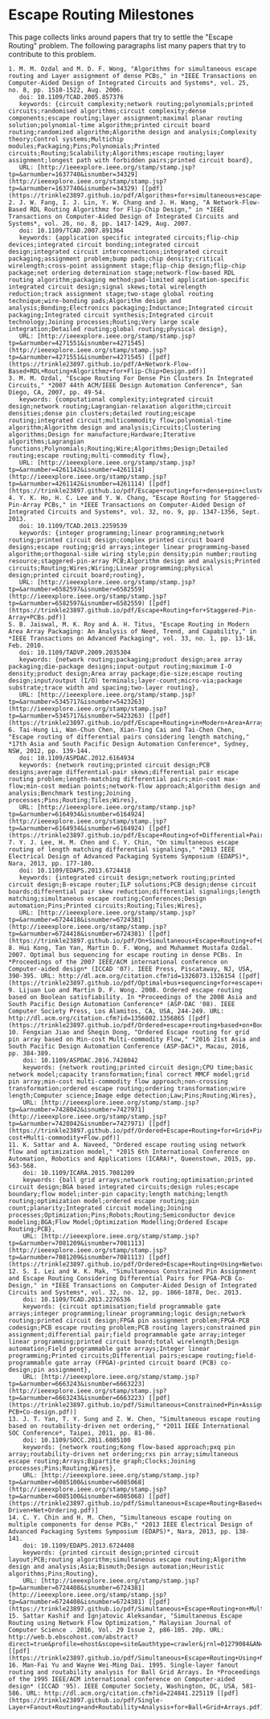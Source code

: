# Escape Routing Milestones

This page collects links around papers that try to settle the "Escape Routing" problem. The following paragraphs list many papers that try to contribute to this problem.

   	1. M. M. Ozdal and M. D. F. Wong, "Algorithms for simultaneous escape routing and Layer assignment of dense PCBs," in *IEEE Transactions on Computer-Aided Design of Integrated Circuits and Systems*, vol. 25, no. 8, pp. 1510-1522, Aug. 2006.
       doi: 10.1109/TCAD.2005.857376
       keywords: {circuit complexity;network routing;polynomials;printed circuits;randomised algorithms;circuit complexity;dense components;escape routing;layer assignment;maximal planar routing solution;polynomial-time algorithm;printed circuit board routing;randomized algorithm;Algorithm design and analysis;Complexity theory;Control systems;Multichip modules;Packaging;Pins;Polynomials;Printed circuits;Routing;Scalability;Algorithms;escape routing;layer assignment;longest path with forbidden pairs;printed circuit board},
       URL: [http://ieeexplore.ieee.org/stamp/stamp.jsp?tp=&arnumber=1637740&isnumber=34329](http://ieeexplore.ieee.org/stamp/stamp.jsp?tp=&arnumber=1637740&isnumber=34329) [[pdf](https://trinkle23897.github.io/pdf/Algorithms+for+simultaneous+escape+routing+and+layer+assignment+of+dense+PCBs.pdf)]
   	2. J. W. Fang, I. J. Lin, Y. W. Chang and J. H. Wang, "A Network-Flow-Based RDL Routing Algorithmz for Flip-Chip Design," in *IEEE Transactions on Computer-Aided Design of Integrated Circuits and Systems*, vol. 26, no. 8, pp. 1417-1429, Aug. 2007.
       doi: 10.1109/TCAD.2007.891364
       keywords: {application specific integrated circuits;flip-chip devices;integrated circuit bonding;integrated circuit design;integrated circuit interconnections;integrated circuit packaging;assignment problem;bump pads;chip density;critical wirelength;cross-point assignment stage;flip-chip design;flip-chip package;net ordering determination stage;network-flow-based RDL routing algorithm;packaging method;pad-limited application-specific integrated circuit design;signal skews;total wirelength reduction;track assignment stage;two-stage global routing technique;wire-bonding pads;Algorithm design and analysis;Bonding;Electronics packaging;Inductance;Integrated circuit packaging;Integrated circuit synthesis;Integrated circuit technology;Joining processes;Routing;Very large scale integration;Detailed routing;global routing;physical design},
       URL: [http://ieeexplore.ieee.org/stamp/stamp.jsp?tp=&arnumber=4271551&isnumber=4271545](http://ieeexplore.ieee.org/stamp/stamp.jsp?tp=&arnumber=4271551&isnumber=4271545) [[pdf](https://trinkle23897.github.io/pdf/A+Network-Flow-Based+RDL+Routing+Algorithmz+for+Flip-Chip+Design.pdf)]
   	3. M. M. Ozdal, "Escape Routing For Dense Pin Clusters In Integrated Circuits," *2007 44th ACM/IEEE Design Automation Conference*, San Diego, CA, 2007, pp. 49-54.
       keywords: {computational complexity;integrated circuit design;network routing;Lagrangian-relaxation algorithm;circuit densities;dense pin clusters;detailed routing;escape routing;integrated circuit;multicommodity flow;polynomial-time algorithm;Algorithm design and analysis;Circuits;Clustering algorithms;Design for manufacture;Hardware;Iterative algorithms;Lagrangian functions;Polynomials;Routing;Wire;Algorithms;Design;Detailed routing;escape routing;multi-commodity flow},
       URL: [http://ieeexplore.ieee.org/stamp/stamp.jsp?tp=&arnumber=4261142&isnumber=4261114](http://ieeexplore.ieee.org/stamp/stamp.jsp?tp=&arnumber=4261142&isnumber=4261114) [[pdf](https://trinkle23897.github.io/pdf/Escape+routing+for+dense+pin+clusters+in+integrated+circuits.pdf)]
   	4. Y. K. Ho, H. C. Lee and Y. W. Chang, "Escape Routing for Staggered-Pin-Array PCBs," in *IEEE Transactions on Computer-Aided Design of Integrated Circuits and Systems*, vol. 32, no. 9, pp. 1347-1356, Sept. 2013.
       doi: 10.1109/TCAD.2013.2259539
       keywords: {integer programming;linear programming;network routing;printed circuit design;complex printed circuit board designs;escape routing;grid arrays;integer linear programming-based algorithm;orthogonal-side wiring style;pin density;pin number;routing resource;staggered-pin-array PCB;Algorithm design and analysis;Printed circuits;Routing;Wires;Wiring;Linear programming;physical design;printed circuit board;routing},
       URL: [http://ieeexplore.ieee.org/stamp/stamp.jsp?tp=&arnumber=6582597&isnumber=6582559](http://ieeexplore.ieee.org/stamp/stamp.jsp?tp=&arnumber=6582597&isnumber=6582559) [[pdf](https://trinkle23897.github.io/pdf/Escape+Routing+for+Staggered-Pin-Array+PCBs.pdf)]
   	5. B. Jaiswal, M. K. Roy and A. H. Titus, "Escape Routing in Modern Area Array Packaging: An Analysis of Need, Trend, and Capability," in *IEEE Transactions on Advanced Packaging*, vol. 33, no. 1, pp. 13-18, Feb. 2010.
       doi: 10.1109/TADVP.2009.2035304
       keywords: {network routing;packaging;product design;area array packaging;die-package designs;input-output routing;maximum I-O density;product design;Area array package;die-size;escape routing design;input/output (I/O) terminals;layer-count;micro-via;package substrate;trace width and spacing;two-layer routing},
       URL: [http://ieeexplore.ieee.org/stamp/stamp.jsp?tp=&arnumber=5345717&isnumber=5423263](http://ieeexplore.ieee.org/stamp/stamp.jsp?tp=&arnumber=5345717&isnumber=5423263) [[pdf](https://trinkle23897.github.io/pdf/Escape+Routing+in+Modern+Area+Array+Packaging.pdf)]
   	6. Tai-Hung Li, Wan-Chun Chen, Xian-Ting Cai and Tai-Chen Chen, "Escape routing of differential pairs considering length matching," *17th Asia and South Pacific Design Automation Conference*, Sydney, NSW, 2012, pp. 139-144.
       doi: 10.1109/ASPDAC.2012.6164934
       keywords: {network routing;printed circuit design;PCB designs;average differential-pair skews;differential pair escape routing problem;length-matching differential pairs;min-cost max-flow;min-cost median points;network-flow approach;Algorithm design and analysis;Benchmark testing;Joining processes;Pins;Routing;Tiles;Wires},
       URL: [http://ieeexplore.ieee.org/stamp/stamp.jsp?tp=&arnumber=6164934&isnumber=6164924](http://ieeexplore.ieee.org/stamp/stamp.jsp?tp=&arnumber=6164934&isnumber=6164924) [[pdf](https://trinkle23897.github.io/pdf/Escape+Routing+of+Differential+Pairs+Considering+Length+Matching.pdf)]
   	7. Y. J. Lee, H. M. Chen and C. Y. Chin, "On simultaneous escape routing of length matching differential signalings," *2013 IEEE Electrical Design of Advanced Packaging Systems Symposium (EDAPS)*, Nara, 2013, pp. 177-180.
       doi: 10.1109/EDAPS.2013.6724418
       keywords: {integrated circuit design;network routing;printed circuit design;B-escape router;ILP solutions;PCB design;dense circuit boards;differential pair skew reduction;differential signalings;length matching;simultaneous escape routing;Conferences;Design automation;Pins;Printed circuits;Routing;Tiles;Wires},
       URL: [http://ieeexplore.ieee.org/stamp/stamp.jsp?tp=&arnumber=6724418&isnumber=6724381](http://ieeexplore.ieee.org/stamp/stamp.jsp?tp=&arnumber=6724418&isnumber=6724381) [[pdf](https://trinkle23897.github.io/pdf/On+Simultaneous+Escape+Routing+of+Length+Matching+Differential+Signalings.pdf)]
   	8. Hui Kong, Tan Yan, Martin D. F. Wong, and Muhammet Mustafa Ozdal. 2007. Optimal bus sequencing for escape routing in dense PCBs. In *Proceedings of the 2007 IEEE/ACM international conference on Computer-aided design* (ICCAD '07). IEEE Press, Piscataway, NJ, USA, 390-395. URL: http://dl.acm.org/citation.cfm?id=1326073.1326154 [[pdf](https://trinkle23897.github.io/pdf/Optimal+bus+sequencing+for+escape+routing+in+dense+PCBs.pdf)]
   	9. Lijuan Luo and Martin D. F. Wong. 2008. Ordered escape routing based on Boolean satisfiability. In *Proceedings of the 2008 Asia and South Pacific Design Automation Conference* (ASP-DAC '08). IEEE Computer Society Press, Los Alamitos, CA, USA, 244-249. URL: http://dl.acm.org/citation.cfm?id=1356802.1356865 [[pdf](https://trinkle23897.github.io/pdf/Ordered+escape+routing+based+on+Boolean+satisfiability.pdf)]
   	10. Fengxian Jiao and Sheqin Dong, "Ordered Escape routing for grid pin array based on Min-cost Multi-commodity Flow," *2016 21st Asia and South Pacific Design Automation Conference (ASP-DAC)*, Macau, 2016, pp. 384-389.
        doi: 10.1109/ASPDAC.2016.7428042
        keywords: {network routing;printed circuit design;CPU time;basic network model;capacity transformation;final correct MMCF model;grid pin array;min-cost multi-commodity flow approach;non-crossing transformation;ordered escape routing;ordering transformation;wire length;Computer science;Image edge detection;Law;Pins;Routing;Wires},
        URL: [http://ieeexplore.ieee.org/stamp/stamp.jsp?tp=&arnumber=7428042&isnumber=7427971](http://ieeexplore.ieee.org/stamp/stamp.jsp?tp=&arnumber=7428042&isnumber=7427971) [[pdf](https://trinkle23897.github.io/pdf/Ordered+Escape+Routing+for+Grid+Pin+Array+Based+on+Min-cost+Multi-commodity+Flow.pdf)]
   	11. K. Sattar and A. Naveed, "Ordered escape routing using network flow and optimization model," *2015 6th International Conference on Automation, Robotics and Applications (ICARA)*, Queenstown, 2015, pp. 563-568.
        doi: 10.1109/ICARA.2015.7081209
        keywords: {ball grid arrays;network routing;optimisation;printed circuit design;BGA based integrated circuits;design rules;escape boundary;flow model;inter-pin capacity;length matching;length routing;optimization model;ordered escape routing;pin count;planarity;Integrated circuit modeling;Joining processes;Optimization;Pins;Robots;Routing;Semiconductor device modeling;BGA;Flow Model;Optimization Modelling;Ordered Escape Routing;PCB},
        URL: [http://ieeexplore.ieee.org/stamp/stamp.jsp?tp=&arnumber=7081209&isnumber=7081113](http://ieeexplore.ieee.org/stamp/stamp.jsp?tp=&arnumber=7081209&isnumber=7081113) [[pdf](https://trinkle23897.github.io/pdf/Ordered+Escape+Routing+Using+Network+Flow+and+Optimization+Model.pdf)]
   	12. S. I. Lei and W. K. Mak, "Simultaneous Constrained Pin Assignment and Escape Routing Considering Differential Pairs for FPGA-PCB Co-Design," in *IEEE Transactions on Computer-Aided Design of Integrated Circuits and Systems*, vol. 32, no. 12, pp. 1866-1878, Dec. 2013.
        doi: 10.1109/TCAD.2013.2276536
        keywords: {circuit optimisation;field programmable gate arrays;integer programming;linear programming;logic design;network routing;printed circuit design;FPGA pin assignment problem;FPGA-PCB codesign;PCB escape routing problem;PCB routing layers;constrained pin assignment;differential pair;field programmable gate array;integer linear programming;printed circuit board;total wirelength;Design automation;Field programmable gate arrays;Integer linear programming;Printed circuits;Differential pairs;escape routing;field-programmable gate array (FPGA)-printed circuit board (PCB) co-design;pin assignment},
        URL: [http://ieeexplore.ieee.org/stamp/stamp.jsp?tp=&arnumber=6663243&isnumber=6663223](http://ieeexplore.ieee.org/stamp/stamp.jsp?tp=&arnumber=6663243&isnumber=6663223) [[pdf](https://trinkle23897.github.io/pdf/Simultaneous+Constrained+Pin+Assignment+and+Escape+Routing+Considering+Differential+Pairs+for+FPGA-PCB+Co-design.pdf)]
   	13. J. T. Yan, T. Y. Sung and Z. W. Chen, "Simultaneous escape routing based on routability-driven net ordering," *2011 IEEE International SOC Conference*, Taipei, 2011, pp. 81-86.
        doi: 10.1109/SOCC.2011.6085100
        keywords: {network routing;Kong flow-based approach;pxq pin array;routability-driven net ordering;rxs pin array;simultaneous escape routing;Arrays;Bipartite graph;Clocks;Joining processes;Pins;Routing;Wires},
        URL: [http://ieeexplore.ieee.org/stamp/stamp.jsp?tp=&arnumber=6085100&isnumber=6085068](http://ieeexplore.ieee.org/stamp/stamp.jsp?tp=&arnumber=6085100&isnumber=6085068) [[pdf](https://trinkle23897.github.io/pdf/Simultaneous+Escape+Routing+Based+on+Routability-Driven+Net+Ordering.pdf)]
   	14. C. Y. Chin and H. M. Chen, "Simultaneous escape routing on multiple components for dense PCBs," *2013 IEEE Electrical Design of Advanced Packaging Systems Symposium (EDAPS)*, Nara, 2013, pp. 138-141.
        doi: 10.1109/EDAPS.2013.6724408
        keywords: {printed circuit design;printed circuit layout;PCB;routing algorithm;simultaneous escape routing;Algorithm design and analysis;Asia;Bismuth;Design automation;Heuristic algorithms;Pins;Routing},
        URL: [http://ieeexplore.ieee.org/stamp/stamp.jsp?tp=&arnumber=6724408&isnumber=6724381](http://ieeexplore.ieee.org/stamp/stamp.jsp?tp=&arnumber=6724408&isnumber=6724381) [[pdf](https://trinkle23897.github.io/pdf/Simultaneous+Escape+Routing+on+Multiple+Components+for+Dense+PCBs.pdf)]
   	15. Sattar Kashif and Ignjatovic Aleksandar, "Simultaneous Escape Routing using Network Flow Optimization," Malaysian Journal of Computer Science . 2016, Vol. 29 Issue 2, p86-105. 20p. URL: http://web.b.ebscohost.com/abstract?direct=true&profile=ehost&scope=site&authtype=crawler&jrnl=01279084&AN=119717846&h=IJ3Gk45hNCYIPHmL8SZZKqUUUPwh53RTcdBunkQ6k7LkVyQKCv%2bX6Br7DHa%2fbTNyPBYccOtSAAeYDLoNZuDO8g%3d%3d&crl=c&resultNs=AdminWebAuth&resultLocal=ErrCrlNotAuth&crlhashurl=login.aspx%3fdirect%3dtrue%26profile%3dehost%26scope%3dsite%26authtype%3dcrawler%26jrnl%3d01279084%26AN%3d119717846 [[pdf](https://trinkle23897.github.io/pdf/Simultaneous+Escape+Routing+Using+Network+Flow+Optimization.pdf)]
   	16. Man-Fai Yu and Wayne Wei-Ming Dai. 1995. Single-layer fanout routing and routability analysis for Ball Grid Arrays. In *Proceedings of the 1995 IEEE/ACM international conference on Computer-aided design* (ICCAD '95). IEEE Computer Society, Washington, DC, USA, 581-586. URL: http://dl.acm.org/citation.cfm?id=224841.225119 [[pdf](https://trinkle23897.github.io/pdf/Single-Layer+Fanout+Routing+and+Routability+Analysis+for+Ball+Grid+Arrays.pdf)]